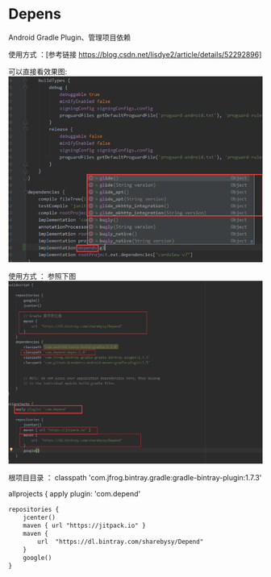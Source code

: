 # Depens
Android Gradle Plugin、管理项目依赖

使用方式 ：[参考链接 https://blog.csdn.net/lisdye2/article/details/52292896]

可以直接看效果图:
![](./screenshot/img_1.png)


使用方式 ： 参照下图
![](./screenshot/img_2.png)

 根项目目录 ：
   classpath 'com.jfrog.bintray.gradle:gradle-bintray-plugin:1.7.3'

allprojects {
    apply plugin: 'com.depend'

    repositories {
        jcenter()
        maven { url "https://jitpack.io" }
        maven {
            url  "https://dl.bintray.com/sharebysy/Depend"
        }
        google()
    }
